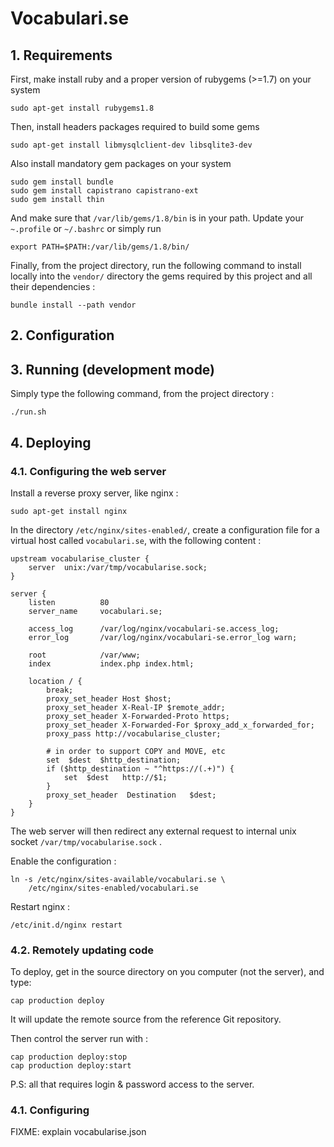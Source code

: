# Vocabulari.se

## 1. Requirements

First, make install ruby and a proper version of rubygems (>=1.7) on your system

    sudo apt-get install rubygems1.8

Then, install  headers packages required to build some gems

    sudo apt-get install libmysqlclient-dev libsqlite3-dev

Also install mandatory gem packages on your system

    sudo gem install bundle 
    sudo gem install capistrano capistrano-ext
    sudo gem install thin

And make sure that `/var/lib/gems/1.8/bin` is in your path. Update your
`~.profile` or `~/.bashrc` or simply run

    export PATH=$PATH:/var/lib/gems/1.8/bin/

Finally, from the project directory, run the following command to install
locally into the `vendor/` directory the gems required by this project and all
their dependencies :

    bundle install --path vendor


## 2. Configuration


## 3. Running (development mode)

Simply type the following command, from the project directory :

    ./run.sh


## 4. Deploying 

### 4.1. Configuring the web server


Install a reverse proxy server, like nginx :

    sudo apt-get install nginx

In the directory `/etc/nginx/sites-enabled/`, create a configuration file for 
a virtual host called `vocabulari.se`, with the following content :

    upstream vocabularise_cluster {
        server  unix:/var/tmp/vocabularise.sock;
    }

    server {
        listen          80
        server_name     vocabulari.se;
    
        access_log      /var/log/nginx/vocabulari-se.access_log;
        error_log       /var/log/nginx/vocabulari-se.error_log warn;
    
        root            /var/www;
        index           index.php index.html;

        location / {
            break;
            proxy_set_header Host $host;
            proxy_set_header X-Real-IP $remote_addr;
            proxy_set_header X-Forwarded-Proto https;
            proxy_set_header X-Forwarded-For $proxy_add_x_forwarded_for;
            proxy_pass http://vocabularise_cluster;

            # in order to support COPY and MOVE, etc
            set  $dest  $http_destination;
            if ($http_destination ~ "^https://(.+)") {
                set  $dest   http://$1;
            }
            proxy_set_header  Destination   $dest;
        }
    }


The web server will then redirect any external request to internal unix
socket `/var/tmp/vocabularise.sock` .

Enable the configuration :

    ln -s /etc/nginx/sites-available/vocabulari.se \
        /etc/nginx/sites-enabled/vocabulari.se

Restart nginx :

    /etc/init.d/nginx restart


### 4.2. Remotely updating code

To deploy, get in the source directory on you computer (not the server), and type:

    cap production deploy

It will update the remote source from the reference Git repository.

Then control the server run with :

    cap production deploy:stop
    cap production deploy:start

P.S: all that requires login & password access to the server.


### 4.1. Configuring 

FIXME: explain vocabularise.json

